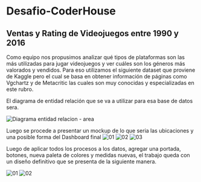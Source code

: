 # Desafio-CoderHouse
## Ventas y Rating de Videojuegos entre 1990 y 2016



Como equipo nos propusimos analizar qué tipos de plataformas son las más utilizadas para jugar videojuegos y ver cuáles son los géneros más valorados y vendidos. Para eso utilizamos el siguiente dataset que proviene de Kaggle pero el cual se basa en obtener información de páginas como Vgchartz y de Metacritic las cuales son muy conocidas y especializadas en este rubro.

El diagrama de entidad relación que se va a utilizar para esa base de datos sera.

![Diagrama entidad relacion - area](https://user-images.githubusercontent.com/94582879/155425189-9a7f4d4d-ca87-468b-a20f-f8a3036da70f.jpg)

Luego se procede a presentar un mockup de lo que seria las ubicaciones y una posible forma del Dashboard final
![01](https://user-images.githubusercontent.com/94582879/155424966-27e52af8-d74f-44d8-8ec9-c4fecbd06811.jpg)
![02](https://user-images.githubusercontent.com/94582879/155424977-14bb8faa-647f-41e9-8cba-a14243dcaafb.jpg)
![03](https://user-images.githubusercontent.com/94582879/155424979-ac0da991-1ad9-4410-b7d3-43e3ab34f609.jpg)


Luego de aplicar todos los procesos a los datos, agregar una portada, botones, nueva paleta de colores y medidas nuevas, el trabajo queda con un diseño definitivo que se presenta de la siguiente manera.


![01](https://user-images.githubusercontent.com/94582879/155427005-b3996fbb-9e73-490f-a712-dcd3519931d7.jpg)
![02](https://user-images.githubusercontent.com/94582879/155427007-f2b1eea0-8747-4cde-b809-26625758b4d1.jpg)
